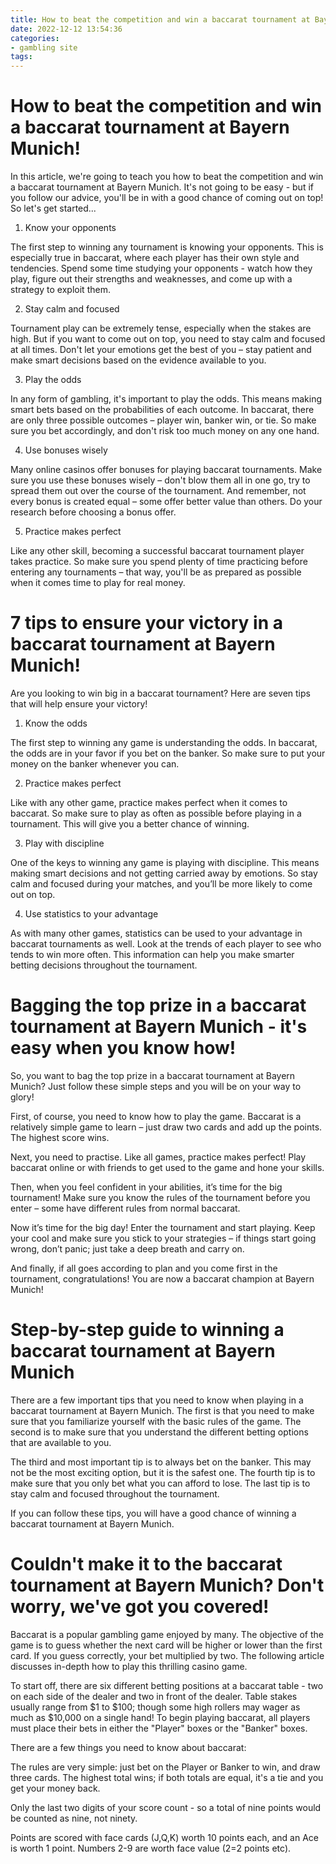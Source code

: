 ```yaml
---
title: How to beat the competition and win a baccarat tournament at Bayern Munich!
date: 2022-12-12 13:54:36
categories:
- gambling site
tags:
---
```



#  How to beat the competition and win a baccarat tournament at Bayern Munich!



In this article, we're going to teach you how to beat the competition and win a baccarat tournament at Bayern Munich. It's not going to be easy - but if you follow our advice, you'll be in with a good chance of coming out on top! So let's get started...

1. Know your opponents

The first step to winning any tournament is knowing your opponents. This is especially true in baccarat, where each player has their own style and tendencies. Spend some time studying your opponents - watch how they play, figure out their strengths and weaknesses, and come up with a strategy to exploit them.

2. Stay calm and focused

Tournament play can be extremely tense, especially when the stakes are high. But if you want to come out on top, you need to stay calm and focused at all times. Don't let your emotions get the best of you – stay patient and make smart decisions based on the evidence available to you.

3. Play the odds

In any form of gambling, it's important to play the odds. This means making smart bets based on the probabilities of each outcome. In baccarat, there are only three possible outcomes – player win, banker win, or tie. So make sure you bet accordingly, and don't risk too much money on any one hand.

4. Use bonuses wisely

Many online casinos offer bonuses for playing baccarat tournaments. Make sure you use these bonuses wisely – don't blow them all in one go, try to spread them out over the course of the tournament. And remember, not every bonus is created equal – some offer better value than others. Do your research before choosing a bonus offer.

5. Practice makes perfect

Like any other skill, becoming a successful baccarat tournament player takes practice. So make sure you spend plenty of time practicing before entering any tournaments – that way, you'll be as prepared as possible when it comes time to play for real money.

#  7 tips to ensure your victory in a baccarat tournament at Bayern Munich!

Are you looking to win big in a baccarat tournament? Here are seven tips that will help ensure your victory!

1. Know the odds

The first step to winning any game is understanding the odds. In baccarat, the odds are in your favor if you bet on the banker. So make sure to put your money on the banker whenever you can.

2. Practice makes perfect

Like with any other game, practice makes perfect when it comes to baccarat. So make sure to play as often as possible before playing in a tournament. This will give you a better chance of winning.

3. Play with discipline

One of the keys to winning any game is playing with discipline. This means making smart decisions and not getting carried away by emotions. So stay calm and focused during your matches, and you’ll be more likely to come out on top.

4. Use statistics to your advantage

As with many other games, statistics can be used to your advantage in baccarat tournaments as well. Look at the trends of each player to see who tends to win more often. This information can help you make smarter betting decisions throughout the tournament.

#  Bagging the top prize in a baccarat tournament at Bayern Munich - it's easy when you know how!

So, you want to bag the top prize in a baccarat tournament at Bayern Munich? Just follow these simple steps and you will be on your way to glory!

First, of course, you need to know how to play the game. Baccarat is a relatively simple game to learn – just draw two cards and add up the points. The highest score wins.

Next, you need to practise. Like all games, practice makes perfect! Play baccarat online or with friends to get used to the game and hone your skills.

Then, when you feel confident in your abilities, it’s time for the big tournament! Make sure you know the rules of the tournament before you enter – some have different rules from normal baccarat.

Now it’s time for the big day! Enter the tournament and start playing. Keep your cool and make sure you stick to your strategies – if things start going wrong, don’t panic; just take a deep breath and carry on.

And finally, if all goes according to plan and you come first in the tournament, congratulations! You are now a baccarat champion at Bayern Munich!

#  Step-by-step guide to winning a baccarat tournament at Bayern Munich

There are a few important tips that you need to know when playing in a baccarat tournament at Bayern Munich. The first is that you need to make sure that you familiarize yourself with the basic rules of the game. The second is to make sure that you understand the different betting options that are available to you.

The third and most important tip is to always bet on the banker. This may not be the most exciting option, but it is the safest one. The fourth tip is to make sure that you only bet what you can afford to lose. The last tip is to stay calm and focused throughout the tournament.

If you can follow these tips, you will have a good chance of winning a baccarat tournament at Bayern Munich.

#  Couldn't make it to the baccarat tournament at Bayern Munich? Don't worry, we've got you covered!

Baccarat is a popular gambling game enjoyed by many. The objective of the game is to guess whether the next card will be higher or lower than the first card. If you guess correctly, your bet multiplied by two. The following article discusses in-depth how to play this thrilling casino game.

To start off, there are six different betting positions at a baccarat table - two on each side of the dealer and two in front of the dealer. Table stakes usually range from $1 to $100; though some high rollers may wager as much as $10,000 on a single hand! To begin playing baccarat, all players must place their bets in either the "Player" boxes or the "Banker" boxes.

There are a few things you need to know about baccarat:

The rules are very simple: just bet on the Player or Banker to win, and draw three cards. The highest total wins; if both totals are equal, it's a tie and you get your money back. 


Only the last two digits of your score count - so a total of nine points would be counted as nine, not ninety. 

 

 Points are scored with face cards (J,Q,K) worth 10 points each, and an Ace is worth 1 point. Numbers 2-9 are worth face value (2=2 points etc).



